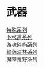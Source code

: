 # 武器

[特殊系列](wuqi/teshu.md)</br>
[下水道系列](wuqi/xiashuidao.md)</br>
[游魂碎屿系列](wuqi/youhunsuiyu.md)</br>
[绿荫深林系列](wuqi/lvyinshenlin.md)</br>
魔障荒野系列</br>